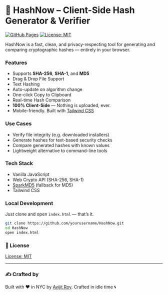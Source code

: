 # 🔐 HashNow – Client-Side Hash Generator & Verifier
[![GitHub Pages](https://img.shields.io/badge/demo-GitHub%20Pages-blue)](https://arkabyo.github.io/HashNow/)
[![License: MIT](https://img.shields.io/badge/License-MIT-blue.svg)](https://opensource.org/licenses/MIT)

HashNow is a fast, clean, and privacy-respecting tool for generating and comparing cryptographic hashes — entirely in your browser.

### Features

- Supports **SHA-256**, **SHA-1**, and **MD5**
- Drag & Drop File Support
- Text Hashing
- Auto-update on algorithm change
- One-click Copy to Clipboard
- Real-time Hash Comparison
- **100% Client-Side** — Nothing is uploaded, ever.
- Mobile-friendly. Built with [Tailwind CSS](https://tailwindcss.com/)


### Use Cases

- Verify file integrity (e.g. downloaded installers)
- Generate hashes for text-based security checks
- Compare generated hashes with known values
- Lightweight alternative to command-line tools


### Tech Stack

- Vanilla JavaScript
- Web Crypto API (SHA-256, SHA-1)
- [SparkMD5](https://github.com/satazor/js-spark-md5) (fallback for MD5)
- Tailwind CSS


### Local Development

Just clone and open `index.html` — that’s it.

```bash
git clone https://github.com/yourusername/HashNow.git
cd HashNow
open index.html
```

### 📄 License

[License: MIT](https://opensource.org/licenses/MIT)

---

### ✍️ Crafted by

Built with ❤️ in NYC by [Avijit Roy](https://avijitroy.com). Crafted in idle time 🌀
